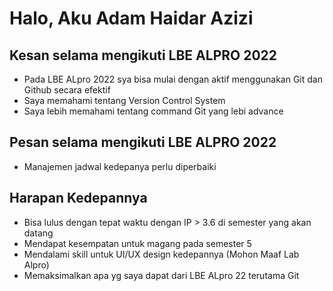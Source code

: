 # Halo, Aku Adam Haidar Azizi

## Kesan selama mengikuti LBE ALPRO 2022
- Pada LBE ALpro 2022 sya bisa mulai dengan aktif menggunakan Git dan Github secara efektif
- Saya memahami tentang Version Control System
- Saya lebih memahami tentang command Git yang lebi advance

## Pesan selama mengikuti LBE ALPRO 2022
- Manajemen jadwal kedepanya perlu diperbaiki

## Harapan Kedepannya
- Bisa lulus dengan tepat waktu dengan IP > 3.6 di semester yang akan datang
- Mendapat kesempatan untuk magang pada semester 5
- Mendalami skill untuk UI/UX design kedepannya (Mohon Maaf Lab Alpro)
- Memaksimalkan apa yg saya dapat dari LBE ALpro 22 terutama Git
